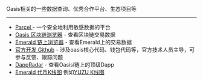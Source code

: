 Oasis相关的一些数据查询、优秀合作平台、生态项目等

------

- [Parcel ](https://auth.oasislabs.com/) - 一个安全地利用敏感数据的平台
- [Oasis 区块链浏览器](https://www.oasisscan.com/) - 查看区块链交易数据
- [Emerald 链上浏览器](https://explorer.emerald.oasis.dev/) - 查看Emerald上的交易数据
- [官方开发 Github](https://github.com/oasisprotocol) - 涉及oasis核心代码、钱包代码等，官方技术人员主导，可参与反馈、跟踪问题
- [DappRadar](https://dappradar.com/rankings/protocol/oasis) - 查看Oasisi链上的顶级Dapp
- [Emerald 代币K线图](https://dexscreener.com/oasisemerald) 例如[YUZU K线图](https://dexscreener.com/oasisemerald/0x941494a56164ea04d79f9867dddb0dd754a625cc) 